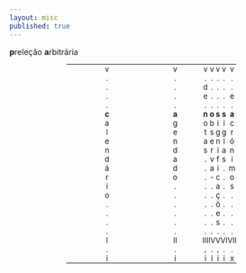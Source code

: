 ```yaml
---
layout: misc
published: true
---
```

<html>
<head>
<style>
table#t02, th, td {
	border-width:5px;  
    border-style:none;
	padding: 0px;
	width:60%; 
	margin-left:auto; 
    margin-right:auto;
	font-size: small;
	table-layout: fixed;
	align-content: center;
	text-align:center;
}

div.nota {
  font-size: x-small;
  text-align:right;
  font-style: normal;
  color: rgb(243, 243, 243);
}

div.ast {
  font-weight: bold;
}

div.risc {
  color: rgb(135, 135, 135);
}
</style>
</head>
<body>



<div class="nota"> <b>p</b>releção <b>a</b>rbitrária </div>


<table id="t02">
  <tr>
    <td><div class="risc">v</div></td>
    <td><div class="risc">v</div></td>
	<td></td>
	<td></td>
	<td></td>
    <td><div class="risc">v</div></td>
    <td><div class="risc">v</div></td>
    <td><div class="risc">v</div></td>
	<td></td>
    <td><div class="risc">v</div></td>
	<td><div class="risc">v</div></td>
  </tr>
  <tr>
    <td><div class="risc">.</div></td>
    <td><div class="risc">.</div></td>
	<td></td>
	<td></td>
	<td></td>
    <td><div class="risc">.</div></td>
    <td><div class="risc">.</div></td>
    <td><div class="risc">.</div></td>
	<td></td>
    <td><div class="risc">.</div></td>
	<td><div class="risc">.</div></td>
  </tr>
  <tr>
    <td><div class="risc">.</div></td>
    <td><div class="risc">.</div></td>
	<td></td>
	<td></td>
	<td></td>
    <td><div class="risc">d</div></td>
    <td><div class="risc">.</div></td>
    <td><div class="risc">.</div></td>
	<td></td>
    <td><div class="risc">.</div></td>
	<td><div class="risc">.</div></td>
  </tr>
  <tr>
    <td><div class="risc">.</div></td>
    <td><div class="risc">.</div></td>
	<td></td>
	<td></td>
	<td></td>
    <td><div class="risc">e</div></td>
    <td><div class="risc">.</div></td>
    <td><div class="risc">.</div></td>
	<td></td>
    <td><div class="risc">.</div></td>
	<td><div class="risc">e</div></td>
  </tr>
  <tr>
    <td><div class="risc">.</div></td>
    <td><div class="risc">.</div></td>
	<td></td>
	<td></td>
	<td></td>
    <td><div class="risc">.</div></td>
    <td><div class="risc">.</div></td>
    <td><div class="risc">.</div></td>
    <td></td>
	<td><div class="risc">.</div></td>
	<td><div class="risc">.</div></td>
  </tr>
  <tr>
    <th>c</th>
	<th>a</th>
	<td></td>
	<td></td>
    <th></th>
	<th>n</th>
    <th>o</th>
    <th>s</th>
	<td></td>
    <th>s</th>
    <th>a</th>
  </tr>
    <tr>
    <td>a</td>
    <td>g</td>
	<td></td>
	<td></td>
	<td></td>
    <td>o</td>
    <td>b</td>
    <td>i</td>
	<td></td>
    <td>i</td>
	<td>c</td>
  </tr>
  <tr>
    <td>l</td>
    <td>e</td>
	<td></td>
	<td></td>
	<td></td>
    <td>t</td>
    <td>s</td>
    <td>g</td>
	<td></td>
    <td>g</td>
	<td>r</td>
  </tr>
  <tr>
    <td>e</td>
    <td>n</td>
	<td></td>
	<td></td>
	<td></td>
    <td>a</td>
    <td>e</td>
    <td>n</td>
	<td></td>
    <td>l</td>
	<td>ó</td>
  </tr>
  <tr>
    <td>n</td>
    <td>d</td>
	<td></td>
	<td></td>
	<td></td>
    <td>s</td>
    <td>r</td>
    <td>i</td>
	<td></td>
    <td>a</td>
	<td>n</td>
  </tr>
  <tr>
    <td>d</td>
    <td>a</td>
	<td></td>
	<td></td>
	<td></td>
    <td><div class="risc">.</div></td>
    <td>v</td>
    <td>f</td>
	<td></td>
    <td>s</td>
	<td>i</td>
  </tr>
  <tr>
    <td>á</td>
    <td>d</td>
	<td></td>
	<td></td>
	<td></td>
    <td><div class="risc">.</div></td>
    <td>a</td>
    <td>i</td>
	<td></td>
    <td><div class="risc">.</div></td>
	<td>m</td>
  </tr>
   <tr>
    <td>r</td>
    <td>o</td>
	<td></td>
	<td></td>
	<td></td>
    <td><div class="risc">.</div></td>
    <td>-</td>
    <td>c</td>
	<td></td>
    <td><div class="risc">.</div></td>
	<td>o</td>
  </tr>
  <tr>
    <td>i</td>
    <td><div class="risc">.</div></td>
	<td></td>
	<td></td>
	<td></td>
    <td><div class="risc">.</div></td>
    <td><div class="risc">.</div></td>
    <td>a</td>
	<td></td>
    <td><div class="risc">.</div></td>
	<td>s</td>
  </tr>
  <tr>
    <td>o</td>
    <td><div class="risc">.</div></td>
	<td></td>
	<td></td>
	<td></td>
    <td><div class="risc">.</div></td>
    <td><div class="risc">.</div></td>
    <td>ç</td>
	<td></td>
    <td><div class="risc">.</div></td>
	<td><div class="risc">.</div></td>
  </tr>
  <tr>
    <td><div class="risc">.</div></td>
    <td><div class="risc">.</div></td>
	<td></td>
	<td></td>
	<td></td>
    <td><div class="risc">.</div></td>
    <td><div class="risc">.</div></td>
    <td>õ</td>
	<td></td>
    <td><div class="risc">.</div></td>
	<td><div class="risc">.</div></td>
  </tr>
  <tr>
    <td><div class="risc">.</div></td>
    <td><div class="risc">.</div></td>
	<td></td>
	<td></td>
	<td></td>
    <td><div class="risc">.</div></td>
    <td><div class="risc">.</div></td>
    <td>e</td>
	<td></td>
    <td><div class="risc">.</div></td>
	<td><div class="risc">.</div></td>
  </tr>
  <tr>
    <td><div class="risc">.</div></td>
    <td><div class="risc">.</div></td>
	<td></td>
	<td></td>
	<td></td>
    <td><div class="risc">.</div></td>
    <td><div class="risc">.</div></td>
    <td>s</td>
	<td></td>
    <td><div class="risc">.</div></td>
	<td><div class="risc">.</div></td>
  </tr>
  <tr>
    <td><div class="risc">.</div></td>
    <td><div class="risc">.</div></td>
	<td></td>
	<td></td>
	<td></td>
    <td><div class="risc">.</div></td>
    <td><div class="risc">.</div></td>
    <td><div class="risc">.</div></td>
	<td></td>
    <td><div class="risc">.</div></td>
	<td><div class="risc">.</div></td>
  </tr>
  <tr>
    <td><div class="ast">I</div></td>
    <td><div class="ast">II</div></td>
	<td></td>
	<td></td>
	<td></td>
    <td><div class="ast">III</div></td>
    <td><div class="ast">IV</div></td>
    <td><div class="ast">V</div></td>
	<td></td>
    <td><div class="ast">VI</div></td>
	<td><div class="ast">VII</div></td>
  </tr>
  <tr>
    <td><div class="risc">.</div></td>
    <td><div class="risc">.</div></td>
	<td></td>
	<td></td>
	<td></td>
    <td><div class="risc">,</div></td>
    <td><div class="risc">.</div></td>
    <td><div class="risc">,</div></td>
	<td></td>
    <td><div class="risc">.</div></td>
	<td><div class="risc">.</div></td>
  </tr>
  <tr>
    <td><div class="risc">i</div></td>
    <td><div class="risc">i</div></td>
	<td></td>
	<td></td>
	<td></td>
    <td><div class="risc">i</div></td>
    <td><div class="risc">i</div></td>
    <td><div class="risc">i</div></td>
	<td></td>
    <td><div class="risc">i</div></td>
	<td><div class="risc">x</div></td>
  </tr>
</table>
